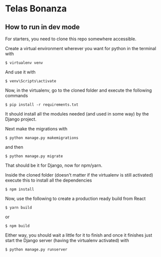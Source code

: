 # Telas Bonanza

## How to run in dev mode

For starters, you need to clone this repo somewhere accessible.

Create a virtual environment wherever you want for python in the terminal with
```
$ virtualenv venv
```
And use it with

```
$ venv\Scripts\activate
```
Now, in the virtualenv, go to the cloned folder and execute the following commands

```
$ pip install -r requirements.txt
```
It should install all the modules needed (and used in some way) by the Django project.

Next make the migrations with

```
$ python manage.py makemigrations
```
and then

```
$ python manage.py migrate
```
That should be it for Django, now for npm/yarn.

Inside the cloned folder (doesn't matter if the virtualenv is still activated) execute this to install all the dependencies
```
$ npm install
```

Now, use the following to create a production ready build from React
```
$ yarn build
```
or
```
$ npm build
```
Either way, you should wait a little for it to finish and once it finishes just start the Django server (having the virtualenv activated) with 

```
$ python manage.py runserver
```
